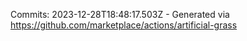 Commits: 2023-12-28T18:48:17.503Z - Generated via https://github.com/marketplace/actions/artificial-grass
<br>
